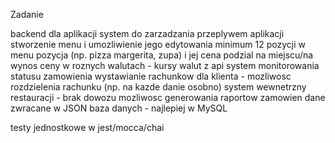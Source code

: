 Zadanie

backend dla aplikacji
system do zarzadzania przeplywem aplikacji
stworzenie menu i umozliwienie jego edytowania
minimum 12 pozycji w menu
pozycja (np. pizza margerita, zupa) i jej cena
podzial na miejscu/na wynos
ceny w roznych walutach - kursy walut z api
system monitorowania statusu zamowienia
wystawianie rachunkow dla klienta - mozliwosc rozdzielenia rachunku (np. na kazde danie osobno)
system wewnetrzny restauracji - brak dowozu
mozliwosc generowania raportow zamowien
dane zwracane w JSON
baza danych - najlepiej w MySQL

testy jednostkowe w jest/mocca/chai